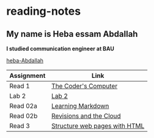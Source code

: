 # reading-notes

## My name is Heba essam Abdallah

**I studied communication engineer at BAU**

[heba-Abdallah](https://github.com/heba-Abdallah)

| Assignment    | Link |
| ----------- | ----------- |
| Read 1      | [The Coder's Computer](read1.md)          |
| Lab 2       | [Lab 2](lab02.md)                         |
| Read 02a    | [Learning Markdown](read02a.md)             |
| Read 02b    | [Revisions and the Cloud](read3.md)       |
|Read 3       | [Structure web pages with HTML](read3.md) |
